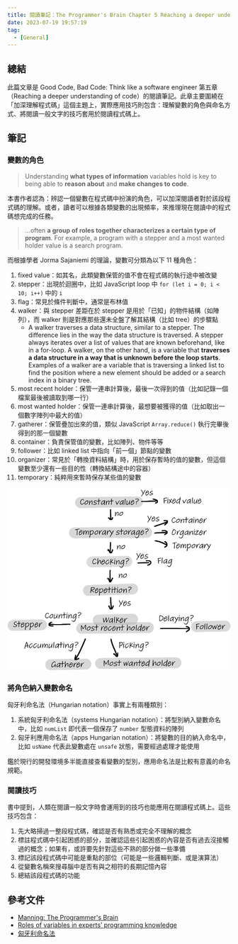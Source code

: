 ```yaml
---
title: 閱讀筆記：The Programmer's Brain Chapter 5 Reaching a deeper understanding of code
date: 2023-07-19 19:57:19
tag:
  - [General]
---
```


## 總結

此篇文章是 Good Code, Bad Code: Think like a software engineer 第五章（Reaching a deeper understanding of code）的閱讀筆記。此章主要圍繞在「加深理解程式碼」這個主題上，實際應用技巧則包含：理解變數的角色與命名方式、將閱讀一般文字的技巧套用於閱讀程式碼上。

## 筆記

### 變數的角色

> Understanding **what types of information** variables hold is key to being able to **reason about** and **make changes to code**.

本書作者認為：辨認一個變數在程式碼中扮演的角色，可以加深閱讀者對於該段程式碼的理解。或者，讀者可以根據各類變數的出現頻率，來推理現在閱讀中的程式碼想完成的任務。

> ...often **a group of roles together characterizes a certain type of program**. For example, a program with a stepper and a most wanted holder value is a search program.

而根據學者 Jorma Sajaniemi 的理論，變數可分類為以下 11 種角色：

1. fixed value：如其名，此類變數保管的值不會在程式碼的執行途中被改變
2. stepper：出現於迴圈中，比如 JavaScript loop 中 `for (let i = 0; i < 10; i++)` 中的 `i`
3. flag：常見於條件判斷中，通常是布林值
4. walker：與 stepper 差距在於 stepper 是用於「已知」的物件結構（如陣列），而 walker 則是對應那些還未全盤了解其結構（比如 tree）的步驟點
   - A walker traverses a data structure, similar to a stepper. The difference lies in the way the data structure is traversed. A stepper always iterates over a list of values that are known beforehand, like in a for-loop. A walker, on the other hand, is a variable that **traverses a data structure in a way that is unknown before the loop starts**. Examples of a walker are a variable that is traversing a linked list to find the position where a new element should be added or a search index in a binary tree.
5. most recent holder：保管一連串計算後，最後一次得到的值（比如記錄一個檔案最後被讀取到哪一行）
6. most wanted holder：保管一連串計算後，最想要被獲得的值（比如取出一個數字陣列中最大的值）
7. gatherer：保管疊加出來的值，類似 JavaScript `Array.reduce()` 執行完畢後得到的那一個變數
8. container：負責保管值的變數，比如陣列、物件等等
9. follower：比如 linked list 中指向「前一個」節點的變數
10. organizer：常見於「轉換資料結構」時，用於保存暫時的值的變數，但這個變數至少還有一些目的性（轉換結構途中的容器）
11. temporary：純粹用來暫時保存某些值的變數

![types of variables](/2023/the-programmers-brain-ch5-reaching-a-deeper-understanding-of-code/figure_5-1.png)

### 將角色納入變數命名

匈牙利命名法（Hungarian notation）事實上有兩種類別：

1. 系統匈牙利命名法（systems Hungarian notation）：將型別納入變數命名中，比如 `numList` 即代表一個保存了 `number` 型態資料的陣列
2. 匈牙利應用命名法（apps Hungarian notation）：將變數的目的納入命名中，比如 `usName` 代表此變數處在 `unsafe` 狀態，需要經過處理才能使用

鑑於現行的開發環境多半能直接查看變數的型別，應用命名法是比較有意義的命名規範。

### 閱讀技巧

書中提到，人類在閱讀一般文字時會運用到的技巧也能應用在閱讀程式碼上。這些技巧包含：

1. 先大略掃過一整段程式碼，確認是否有熟悉或完全不理解的概念
2. 標註程式碼中引起困惑的部分，並確認這些引起困惑的內容是否有過去沒接觸過的概念；如果有，或許要先針對這些不熟的部分做一些準備
3. 標記該段程式碼中可能是重點的部位（可能是一些邏輯判斷、或是演算法）
4. 從變數名稱來搜尋腦中是否有與之相符的長期記憶內容
5. 總結該段程式碼的功能

## 參考文件

- [Manning: The Programmer's Brain](https://www.manning.com/books/the-programmers-brain)
- [Roles of variables in experts’ programming knowledge](https://www.researchgate.net/publication/277285502_Roles_of_variables_in_experts'_programming_knowledge)
- [匈牙利命名法](https://zh.wikipedia.org/zh-tw/%E5%8C%88%E7%89%99%E5%88%A9%E5%91%BD%E5%90%8D%E6%B3%95)

